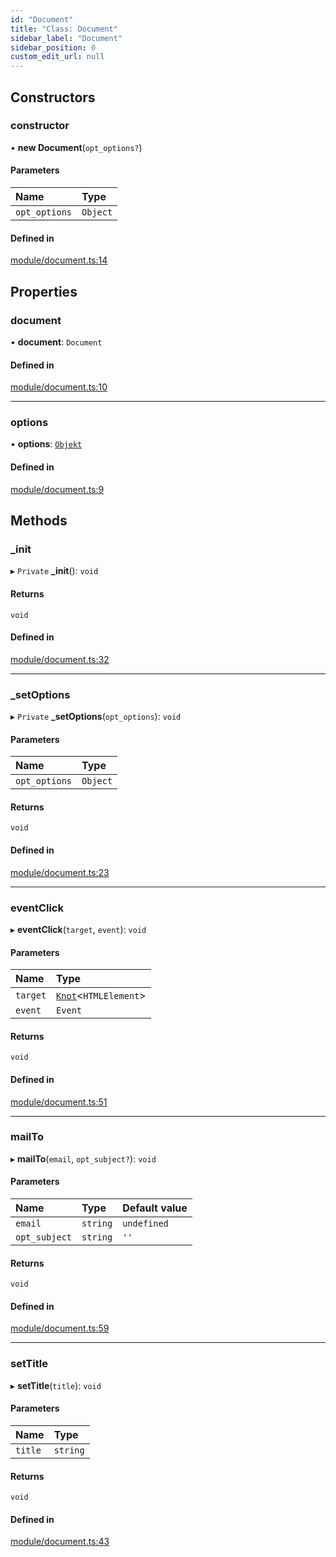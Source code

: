 ```yaml
---
id: "Document"
title: "Class: Document"
sidebar_label: "Document"
sidebar_position: 0
custom_edit_url: null
---
```


## Constructors

### constructor

• **new Document**(`opt_options?`)

#### Parameters

| Name | Type |
| :------ | :------ |
| `opt_options` | `Object` |

#### Defined in

[module/document.ts:14](https://github.com/siposdani87/sui-js/blob/0baad71/src/module/document.ts#L14)

## Properties

### document

• **document**: `Document`

#### Defined in

[module/document.ts:10](https://github.com/siposdani87/sui-js/blob/0baad71/src/module/document.ts#L10)

___

### options

• **options**: [`Objekt`](Objekt.md)

#### Defined in

[module/document.ts:9](https://github.com/siposdani87/sui-js/blob/0baad71/src/module/document.ts#L9)

## Methods

### \_init

▸ `Private` **_init**(): `void`

#### Returns

`void`

#### Defined in

[module/document.ts:32](https://github.com/siposdani87/sui-js/blob/0baad71/src/module/document.ts#L32)

___

### \_setOptions

▸ `Private` **_setOptions**(`opt_options`): `void`

#### Parameters

| Name | Type |
| :------ | :------ |
| `opt_options` | `Object` |

#### Returns

`void`

#### Defined in

[module/document.ts:23](https://github.com/siposdani87/sui-js/blob/0baad71/src/module/document.ts#L23)

___

### eventClick

▸ **eventClick**(`target`, `event`): `void`

#### Parameters

| Name | Type |
| :------ | :------ |
| `target` | [`Knot`](Knot.md)<`HTMLElement`\> |
| `event` | `Event` |

#### Returns

`void`

#### Defined in

[module/document.ts:51](https://github.com/siposdani87/sui-js/blob/0baad71/src/module/document.ts#L51)

___

### mailTo

▸ **mailTo**(`email`, `opt_subject?`): `void`

#### Parameters

| Name | Type | Default value |
| :------ | :------ | :------ |
| `email` | `string` | `undefined` |
| `opt_subject` | `string` | `''` |

#### Returns

`void`

#### Defined in

[module/document.ts:59](https://github.com/siposdani87/sui-js/blob/0baad71/src/module/document.ts#L59)

___

### setTitle

▸ **setTitle**(`title`): `void`

#### Parameters

| Name | Type |
| :------ | :------ |
| `title` | `string` |

#### Returns

`void`

#### Defined in

[module/document.ts:43](https://github.com/siposdani87/sui-js/blob/0baad71/src/module/document.ts#L43)
